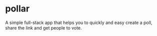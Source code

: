 # pollar
A simple full-stack app that helps you to quickly and easy create a poll, share the link and get people to vote.
